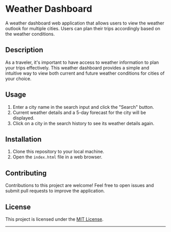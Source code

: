 # Weather Dashboard

A weather dashboard web application that allows users to view the weather outlook for multiple cities. Users can plan their trips accordingly based on the weather conditions.

## Description

As a traveler, it's important to have access to weather information to plan your trips effectively. This weather dashboard provides a simple and intuitive way to view both current and future weather conditions for cities of your choice.

## Usage

1. Enter a city name in the search input and click the "Search" button.
2. Current weather details and a 5-day forecast for the city will be displayed.
3. Click on a city in the search history to see its weather details again.

## Installation

1. Clone this repository to your local machine.
2. Open the `index.html` file in a web browser.


## Contributing

Contributions to this project are welcome! Feel free to open issues and submit pull requests to improve the application.

## License

This project is licensed under the [MIT License](./LICENSE).

---



